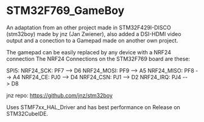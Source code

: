 # STM32F769_GameBoy
An adaptation from an other project made in STM32F429I-DISCO (stm32boy) made by jnz (Jan Zwiener), also added a DSI-HDMI video output and a conection to a Gamepad made on another own project. 

The gamepad can be easily replaced by any device with a NRF24 connection
The NRF24 Connections on the STM32F769 board are these:

SPI5:
NRF24_SCK: PF7 --> D6
NRF24_MOSI: PF9 --> A5
NRF24_MISO: PF8 --> A4
NRF24_CE: PJ0 --> D4
NRF24_CSN: PJ1 --> D2
NRF24_IRQ: PJ4 --> D8

jnz repo: https://github.com/jnz/stm32boy

Uses STMF7xx_HAL_Driver and has best performance on Release on STM32CubeIDE.
